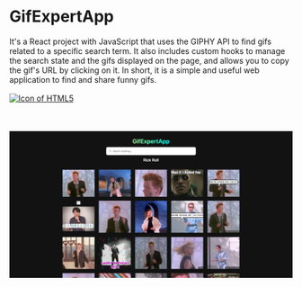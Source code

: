 # GifExpertApp

It's a React project with JavaScript that uses the GIPHY API to find gifs related to a specific search term. It also includes custom hooks to manage the search state and the gifs displayed on the page, and allows you to copy the gif's URL by clicking on it. In short, it is a simple and useful web application to find and share funny gifs.

<a title="LanguagesUsed" target="_blank" href="#">
<img align="center" alt="Icon of HTML5" src="https://skillicons.dev/icons?i=react,js,jest&theme=light">
</a>

<img style="margin: 50px 0" src=".img/main.png" alt="Project main page ">


